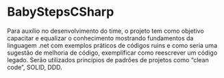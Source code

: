 # BabyStepsCSharp
Para auxílio no desenvolvimento do time, o projeto tem como objetivo capacitar e equalizar o conhecimento mostrando fundamentos da linguagem .net com exemplos práticos de códigos ruins e como seria uma sugestão de melhoria de código, exemplificar como reescrever um código legado.
Serão utilizados princípios de padrões de projetos como “clean code”, SOLID, DDD.  

